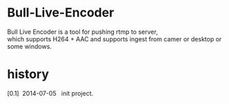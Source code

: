 Bull-Live-Encoder
=================
Bull Live Encoder is a tool for pushing rtmp to server,<br/>
which supports H264 + AAC and supports ingest from camer or desktop or some windows.<br/>

history
================
[0.1]&nbsp;&nbsp;2014-07-05&nbsp;&nbsp;&nbsp;init project.
